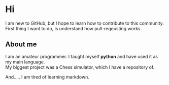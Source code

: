 # Hi 

I am new to GitHub, but I hope to learn how to contribute to this community.  
First thing I want to do, is understand how pull-reqeusting works.  

## **About me**
I am an amateur programmer. I taught myself **python** and have used it as my main language.  
My biggest project was a Chess simulator, which I have a repository of.  

And..... I am tired of learning markdown.   
